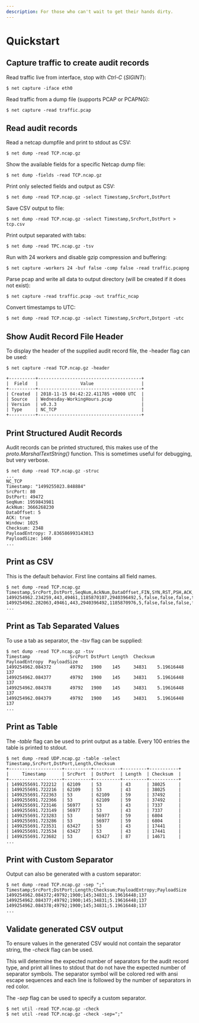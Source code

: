 ```yaml
---
description: For those who can't wait to get their hands dirty.
---
```


# Quickstart

## Capture traffic to create audit records

Read traffic live from interface, stop with _Ctrl-C_ \(_SIGINT_\):

```text
$ net capture -iface eth0
```

Read traffic from a dump file \(supports PCAP or PCAPNG\):

```text
$ net capture -read traffic.pcap
```

## Read audit records

Read a netcap dumpfile and print to stdout as CSV:

```text
$ net dump -read TCP.ncap.gz
```

Show the available fields for a specific Netcap dump file:

```text
$ net dump -fields -read TCP.ncap.gz
```

Print only selected fields and output as CSV:

```text
$ net dump -read TCP.ncap.gz -select Timestamp,SrcPort,DstPort
```

Save CSV output to file:

```text
$ net dump -read TCP.ncap.gz -select Timestamp,SrcPort,DstPort > tcp.csv
```

Print output separated with tabs:

```text
$ net dump -read TPC.ncap.gz -tsv
```

Run with 24 workers and disable gzip compression and buffering:

```text
$ net capture -workers 24 -buf false -comp false -read traffic.pcapng
```

Parse pcap and write all data to output directory \(will be created if it does not exist\):

```text
$ net capture -read traffic.pcap -out traffic_ncap
```

Convert timestamps to UTC:

```text
$ net dump -read TCP.ncap.gz -select Timestamp,SrcPort,Dstport -utc
```

## Show Audit Record File Header

To display the header of the supplied audit record file, the -header flag can be used:

```text
$ net capture -read TCP.ncap.gz -header

+----------+---------------------------------------+
|  Field   |                Value                  |
+----------+---------------------------------------+
| Created  | 2018-11-15 04:42:22.411785 +0000 UTC  |
| Source   | Wednesday-WorkingHours.pcap           |
| Version  | v0.3.3                                |
| Type     | NC_TCP                                |
+----------+---------------------------------------+
```

## Print Structured Audit Records

Audit records can be printed structured, this makes use of the _proto.MarshalTextString\(\)_ function. This is sometimes useful for debugging, but very verbose.

```text
$ net dump -read TCP.ncap.gz -struc
...
NC_TCP
Timestamp: "1499255023.848884"
SrcPort: 80
DstPort: 49472
SeqNum: 1959843981
AckNum: 3666268230
DataOffset: 5
ACK: true
Window: 1025
Checksum: 2348
PayloadEntropy: 7.836586993143013
PayloadSize: 1460
...
```

## Print as CSV

This is the default behavior. First line contains all field names.

```text
$ net dump -read TCP.ncap.gz
Timestamp,SrcPort,DstPort,SeqNum,AckNum,DataOffset,FIN,SYN,RST,PSH,ACK,URG,...
1499254962.234259,443,49461,1185870107,2940396492,5,false,false,false,true,true,false,...
1499254962.282063,49461,443,2940396492,1185870976,5,false,false,false,false,true,false,...
...
```

## Print as Tab Separated Values

To use a tab as separator, the _-tsv_ flag can be supplied:

```text
$ net dump -read TCP.ncap.gz -tsv
Timestamp               SrcPort DstPort Length  Checksum PayloadEntropy  PayloadSize
1499254962.084372       49792   1900    145     34831    5.19616448      137
1499254962.084377       49792   1900    145     34831    5.19616448      137
1499254962.084378       49792   1900    145     34831    5.19616448      137
1499254962.084379       49792   1900    145     34831    5.19616448      137
...
```

## Print as Table

The _-table_ flag can be used to print output as a table. Every 100 entries the table is printed to stdout.

```text
$ net dump -read UDP.ncap.gz -table -select Timestamp,SrcPort,DstPort,Length,Checksum
+--------------------+----------+----------+---------+-----------+
|     Timestamp      | SrcPort  | DstPort  | Length  | Checksum  |
+--------------------+----------+----------+---------+-----------+
| 1499255691.722212  | 62109    | 53       | 43      | 38025     |
| 1499255691.722216  | 62109    | 53       | 43      | 38025     |
| 1499255691.722363  | 53       | 62109    | 59      | 37492     |
| 1499255691.722366  | 53       | 62109    | 59      | 37492     |
| 1499255691.723146  | 56977    | 53       | 43      | 7337      |
| 1499255691.723149  | 56977    | 53       | 43      | 7337      |
| 1499255691.723283  | 53       | 56977    | 59      | 6804      |
| 1499255691.723286  | 53       | 56977    | 59      | 6804      |
| 1499255691.723531  | 63427    | 53       | 43      | 17441     |
| 1499255691.723534  | 63427    | 53       | 43      | 17441     |
| 1499255691.723682  | 53       | 63427    | 87      | 14671     |
...
```

## Print with Custom Separator

Output can also be generated with a custom separator:

```text
$ net dump -read TCP.ncap.gz -sep ";"
Timestamp;SrcPort;DstPort;Length;Checksum;PayloadEntropy;PayloadSize
1499254962.084372;49792;1900;145;34831;5.19616448;137
1499254962.084377;49792;1900;145;34831;5.19616448;137
1499254962.084378;49792;1900;145;34831;5.19616448;137
...
```

## Validate generated CSV output

To ensure values in the generated CSV would not contain the separator string, the _-check_ flag can be used.

This will determine the expected number of separators for the audit record type, and print all lines to stdout that do not have the expected number of separator symbols. The separator symbol will be colored red with ansi escape sequences and each line is followed by the number of separators in red color.

The _-sep_ flag can be used to specify a custom separator.

```text
$ net util -read TCP.ncap.gz -check
$ net util -read TCP.ncap.gz -check -sep=";"
```

